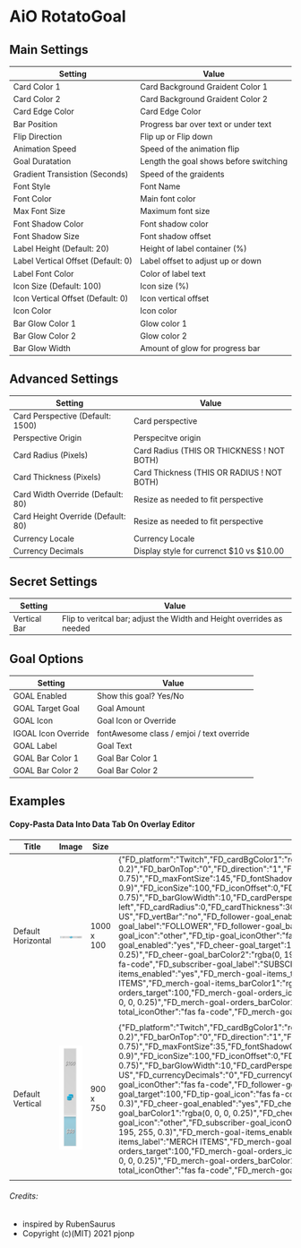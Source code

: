 # AiO RotatoGoal
###

## Main Settings
| Setting | Value |
| ------ | ------ |
| Card Color 1 | Card Background Graident Color 1 |
| Card Color 2 | Card Background Graident Color 2 |
| Card Edge Color | Card Edge Color |
| Bar Position | Progress bar over text or under text |
| Flip Direction | Flip up or Flip down |
| Animation Speed | Speed of the animation flip |
| Goal Duratation | Length the goal shows before switching |
| Gradient Transistion (Seconds) | Speed of the graidents |
| Font Style | Font Name |
| Font Color | Main font color |
| Max Font Size | Maximum font size |
| Font Shadow Color | Font shadow color |
| Font Shadow Size | Font shadow offset |
| Label Height (Default: 20) | Height of label container (%) |
| Label Vertical Offset (Default: 0) | Label offset to adjust up or down |
| Label Font Color | Color of label text |
| Icon Size (Default: 100) | Icon size (%) |
| Icon Vertical Offset (Default: 0) | Icon vertical offset |
| Icon Color | Icon color |
| Bar Glow Color 1 | Glow color 1 |
| Bar Glow Color 2 | Glow color 2 |
| Bar Glow Width | Amount of glow for progress bar |

## Advanced Settings
| Setting | Value |
| ------ | ------ |
| Card Perspective (Default: 1500) | Card perspective |
| Perspective Origin | Perspecitve origin |
| Card Radius (Pixels) | Card Radius (THIS OR THICKNESS ! NOT BOTH) |
| Card Thickness (Pixels) | Card Thickness (THIS OR RADIUS ! NOT BOTH) |
| Card Width Override (Default: 80) | Resize as needed to fit perspective |
| Card Height Override (Default: 80) | Resize as needed to fit perspective |
| Currency Locale | Currency Locale |
| Currency Decimals | Display style for currenct $10 vs $10.00 |

## Secret Settings
| Setting | Value |
| ------ | ------ |
| Vertical Bar | Flip to veritcal bar; adjust the Width and Height overrides as needed |

## Goal Options
| Setting | Value |
| ------ | ------ |
| GOAL Enabled | Show this goal? Yes/No |
| GOAL Target Goal | Goal Amount |
| GOAL Icon | Goal Icon or Override |
| IGOAL Icon Override | fontAwesome class / emjoi / text override |
| GOAL Label | Goal Text |
| GOAL Bar Color 1 | Goal Bar Color 1 |
| GOAL Bar Color 2 | Goal Bar Color 2 |

## Examples
#### Copy-Pasta Data Into Data Tab On Overlay Editor
| Title | Image | Size | Data |
|---|---------|---|---|
| Default Horizontal | <img src="./public/defaultHor.png" width="500"> | 1000 x 100 | {"FD_platform":"Twitch","FD_cardBgColor1":"rgba(255, 254, 254, 0)","FD_cardBgColor2":"rgba(0, 0, 0, 0.2)","FD_cardEdgeColor":"rgba(0, 0, 0, 0.2)","FD_barOnTop":"0","FD_direction":"1","FD_animationTime":2,"FD_showTime":10,"FD_glowTime":15,"FD_fontName":"Bangers","FD_fontColor":"rgba(255, 255, 255, 0.75)","FD_maxFontSize":145,"FD_fontShadowColor":"rgb(0,0,0)","FD_fontShadowSize":1,"FD_labelHeight":20,"FD_labelPosition":0,"FD_labelColor":"rgba(0, 195, 255, 0.9)","FD_iconSize":100,"FD_iconOffset":0,"FD_iconColor":"rgba(0, 195, 255, 0.9)","FD_barGlowColor":"rgba(0, 0, 0, 0.2)","FD_barGlowColor2":"rgba(255, 255, 255, 0.75)","FD_barGlowWidth":10,"FD_cardPerspective":1500,"FD_cardPerspectiveOrigin":"top left","FD_cardRadius":0,"FD_cardThickness":30,"FD_cardWidth":80,"FD_cardHeight":80,"FD_currencyLocale":"en-US","FD_currencyDecimals":"2","FD_currencyCode":"en-US","FD_vertBar":"no","FD_follower-goal_enabled":"yes","FD_follower-goal_target":100,"FD_follower-goal_icon":"other","FD_follower-goal_iconOther":"fas fa-code","FD_follower-goal_label":"FOLLOWER","FD_follower-goal_barColor1":"rgba(0, 0, 0, 0.25)","FD_follower-goal_barColor2":"rgba(0, 195, 255, 0.3)","FD_tip-goal_enabled":"yes","FD_tip-goal_target":100,"FD_tip-goal_icon":"other","FD_tip-goal_iconOther":"fas fa-code","FD_tip-goal_label":"TIP","FD_tip-goal_barColor1":"rgba(0, 0, 0, 0.25)","FD_tip-goal_barColor2":"rgba(0, 195, 255, 0.3)","FD_cheer-goal_enabled":"yes","FD_cheer-goal_target":100,"FD_cheer-goal_icon":"other","FD_cheer-goal_iconOther":"fas fa-code","FD_cheer-goal_label":"CHEER","FD_cheer-goal_barColor1":"rgba(0, 0, 0, 0.25)","FD_cheer-goal_barColor2":"rgba(0, 195, 255, 0.3)","FD_subscriber-goal_enabled":"yes","FD_subscriber-goal_target":100,"FD_subscriber-goal_icon":"other","FD_subscriber-goal_iconOther":"fas fa-code","FD_subscriber-goal_label":"SUBSCRIBER","FD_subscriber-goal_barColor1":"rgba(0, 0, 0, 0.25)","FD_subscriber-goal_barColor2":"rgba(0, 195, 255, 0.3)","FD_merch-goal-items_enabled":"yes","FD_merch-goal-items_target":100,"FD_merch-goal-items_icon":"other","FD_merch-goal-items_iconOther":"fas fa-code","FD_merch-goal-items_label":"MERCH ITEMS","FD_merch-goal-items_barColor1":"rgba(0, 0, 0, 0.25)","FD_merch-goal-items_barColor2":"rgba(0, 195, 255, 0.3)","FD_merch-goal-orders_enabled":"yes","FD_merch-goal-orders_target":100,"FD_merch-goal-orders_icon":"other","FD_merch-goal-orders_iconOther":"fas fa-code","FD_merch-goal-orders_label":"MERCH ORDERS","FD_merch-goal-orders_barColor1":"rgba(0, 0, 0, 0.25)","FD_merch-goal-orders_barColor2":"rgba(0, 195, 255, 0.3)","FD_merch-goal-total_enabled":"yes","FD_merch-goal-total_target":100,"FD_merch-goal-total_icon":"other","FD_merch-goal-total_iconOther":"fas fa-code","FD_merch-goal-total_label":"MERCH TOTAL","FD_merch-goal-total_barColor1":"rgba(0, 0, 0, 0.25)","FD_merch-goal-total_barColor2":"rgba(0, 195, 255, 0.3)"} |
|||||
| Default Vertical | <img src="./public/defaultVert.png" width="500"> | 900 x 750 | {"FD_platform":"Twitch","FD_cardBgColor1":"rgba(255, 254, 254, 0)","FD_cardBgColor2":"rgba(0, 0, 0, 0.2)","FD_cardEdgeColor":"rgba(0, 0, 0, 0.2)","FD_barOnTop":"0","FD_direction":"1","FD_animationTime":2,"FD_showTime":10,"FD_glowTime":15,"FD_fontName":"Bangers","FD_fontColor":"rgba(255, 255, 255, 0.75)","FD_maxFontSize":35,"FD_fontShadowColor":"rgb(0,0,0)","FD_fontShadowSize":1,"FD_labelHeight":20,"FD_labelPosition":0,"FD_labelColor":"rgba(0, 195, 255, 0.9)","FD_iconSize":100,"FD_iconOffset":0,"FD_iconColor":"rgba(0, 195, 255, 0.9)","FD_barGlowColor":"rgba(0, 0, 0, 0.2)","FD_barGlowColor2":"rgba(255, 255, 255, 0.75)","FD_barGlowWidth":10,"FD_cardPerspective":1300,"FD_cardPerspectiveOrigin":"center","FD_cardRadius":0,"FD_cardThickness":25,"FD_cardWidth":65,"FD_cardHeight":10,"FD_currencyLocale":"en-US","FD_currencyDecimals":"0","FD_currencyCode":"en-US","FD_vertBar":"yes","FD_follower-goal_enabled":"yes","FD_follower-goal_target":100,"FD_follower-goal_icon":"fab fa-twitch","FD_follower-goal_iconOther":"fas fa-code","FD_follower-goal_label":"","FD_follower-goal_barColor1":"rgba(0, 0, 0, 0.25)","FD_follower-goal_barColor2":"rgba(0, 195, 255, 0.3)","FD_tip-goal_enabled":"yes","FD_tip-goal_target":100,"FD_tip-goal_icon":"fas fa-coins","FD_tip-goal_iconOther":"fas fa-code","FD_tip-goal_label":"","FD_tip-goal_barColor1":"rgba(0, 0, 0, 0.25)","FD_tip-goal_barColor2":"rgba(0, 195, 255, 0.3)","FD_cheer-goal_enabled":"yes","FD_cheer-goal_target":100,"FD_cheer-goal_icon":"fas fa-gem","FD_cheer-goal_iconOther":"fas fa-code","FD_cheer-goal_label":"","FD_cheer-goal_barColor1":"rgba(0, 0, 0, 0.25)","FD_cheer-goal_barColor2":"rgba(0, 195, 255, 0.3)","FD_subscriber-goal_enabled":"no","FD_subscriber-goal_target":100,"FD_subscriber-goal_icon":"other","FD_subscriber-goal_iconOther":"fas fa-code","FD_subscriber-goal_label":"SUBSCRIBER","FD_subscriber-goal_barColor1":"rgba(0, 0, 0, 0.25)","FD_subscriber-goal_barColor2":"rgba(0, 195, 255, 0.3)","FD_merch-goal-items_enabled":"no","FD_merch-goal-items_target":100,"FD_merch-goal-items_icon":"other","FD_merch-goal-items_iconOther":"fas fa-code","FD_merch-goal-items_label":"MERCH ITEMS","FD_merch-goal-items_barColor1":"rgba(0, 0, 0, 0.25)","FD_merch-goal-items_barColor2":"rgba(0, 195, 255, 0.3)","FD_merch-goal-orders_enabled":"no","FD_merch-goal-orders_target":100,"FD_merch-goal-orders_icon":"other","FD_merch-goal-orders_iconOther":"fas fa-code","FD_merch-goal-orders_label":"MERCH ORDERS","FD_merch-goal-orders_barColor1":"rgba(0, 0, 0, 0.25)","FD_merch-goal-orders_barColor2":"rgba(0, 195, 255, 0.3)","FD_merch-goal-total_enabled":"no","FD_merch-goal-total_target":100,"FD_merch-goal-total_icon":"other","FD_merch-goal-total_iconOther":"fas fa-code","FD_merch-goal-total_label":"MERCH TOTAL","FD_merch-goal-total_barColor1":"rgba(0, 0, 0, 0.25)","FD_merch-goal-total_barColor2":"rgba(0, 195, 255, 0.3)"} |
|||||

###### Credits:
 - inspired by RubenSaurus
 - Copyright (c)(MIT) 2021 pjonp

